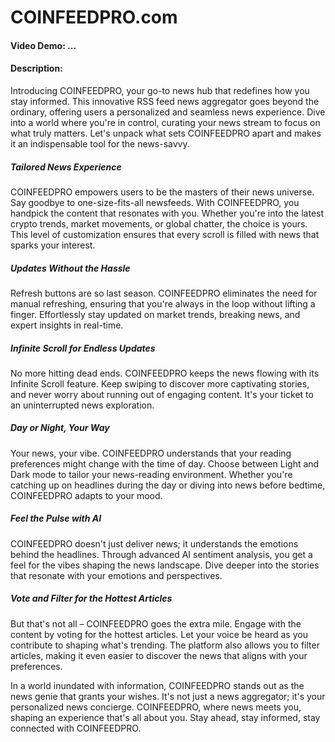# COINFEEDPRO.com

#### Video Demo: ...

#### Description:

Introducing COINFEEDPRO, your go-to news hub that redefines how you stay informed. This innovative RSS feed news aggregator goes beyond the ordinary, offering users a personalized and seamless news experience. Dive into a world where you're in control, curating your news stream to focus on what truly matters. Let's unpack what sets COINFEEDPRO apart and makes it an indispensable tool for the news-savvy.

##### Tailored News Experience

COINFEEDPRO empowers users to be the masters of their news universe. Say goodbye to one-size-fits-all newsfeeds. With COINFEEDPRO, you handpick the content that resonates with you. Whether you're into the latest crypto trends, market movements, or global chatter, the choice is yours. This level of customization ensures that every scroll is filled with news that sparks your interest.

##### Updates Without the Hassle

Refresh buttons are so last season. COINFEEDPRO eliminates the need for manual refreshing, ensuring that you're always in the loop without lifting a finger. Effortlessly stay updated on market trends, breaking news, and expert insights in real-time.

##### Infinite Scroll for Endless Updates

No more hitting dead ends. COINFEEDPRO keeps the news flowing with its Infinite Scroll feature. Keep swiping to discover more captivating stories, and never worry about running out of engaging content. It's your ticket to an uninterrupted news exploration.

##### Day or Night, Your Way

Your news, your vibe. COINFEEDPRO understands that your reading preferences might change with the time of day. Choose between Light and Dark mode to tailor your news-reading environment. Whether you're catching up on headlines during the day or diving into news before bedtime, COINFEEDPRO adapts to your mood.

##### Feel the Pulse with AI

COINFEEDPRO doesn't just deliver news; it understands the emotions behind the headlines. Through advanced AI sentiment analysis, you get a feel for the vibes shaping the news landscape. Dive deeper into the stories that resonate with your emotions and perspectives.

##### Vote and Filter for the Hottest Articles

But that's not all – COINFEEDPRO goes the extra mile. Engage with the content by voting for the hottest articles. Let your voice be heard as you contribute to shaping what's trending. The platform also allows you to filter articles, making it even easier to discover the news that aligns with your preferences.

In a world inundated with information, COINFEEDPRO stands out as the news genie that grants your wishes. It's not just a news aggregator; it's your personalized news concierge. COINFEEDPRO, where news meets you, shaping an experience that's all about you. Stay ahead, stay informed, stay connected with COINFEEDPRO.
